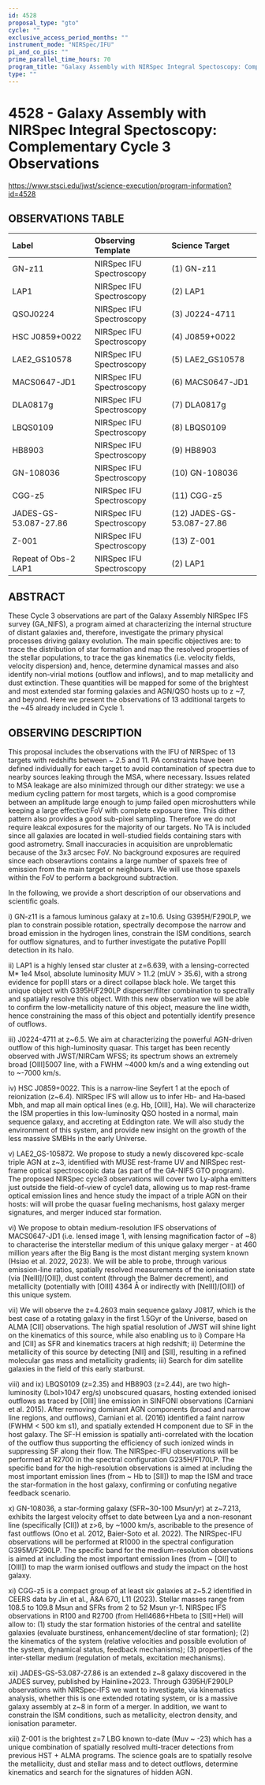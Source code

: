 ```yaml
---
id: 4528
proposal_type: "gto"
cycle: ""
exclusive_access_period_months: ""
instrument_mode: "NIRSpec/IFU"
pi_and_co_pis: ""
prime_parallel_time_hours: 70
program_title: "Galaxy Assembly with NIRSpec Integral Spectoscopy: Complementary Cycle 3 Observations"
type: ""
---
```

# 4528 - Galaxy Assembly with NIRSpec Integral Spectoscopy: Complementary Cycle 3 Observations
https://www.stsci.edu/jwst/science-execution/program-information?id=4528
## OBSERVATIONS TABLE
| Label                  | Observing Template       | Science Target               |
| :--------------------- | :----------------------- | :--------------------------- |
| GN-z11                 | NIRSpec IFU Spectroscopy | (1) GN-z11                   |
| LAP1                   | NIRSpec IFU Spectroscopy | (2) LAP1                     |
| QSOJ0224               | NIRSpec IFU Spectroscopy | (3) J0224-4711               |
| HSC J0859+0022         | NIRSpec IFU Spectroscopy | (4) J0859+0022               |
| LAE2_GS10578           | NIRSpec IFU Spectroscopy | (5) LAE2_GS10578             |
| MACS0647-JD1           | NIRSpec IFU Spectroscopy | (6) MACS0647-JD1             |
| DLA0817g               | NIRSpec IFU Spectroscopy | (7) DLA0817g                 |
| LBQS0109               | NIRSpec IFU Spectroscopy | (8) LBQS0109                 |
| HB8903                 | NIRSpec IFU Spectroscopy | (9) HB8903                   |
| GN-108036              | NIRSpec IFU Spectroscopy | (10) GN-108036               |
| CGG-z5                 | NIRSpec IFU Spectroscopy | (11) CGG-z5                  |
| JADES-GS-53.087-27.86  | NIRSpec IFU Spectroscopy | (12) JADES-GS-53.087-27.86   |
| Z-001                  | NIRSpec IFU Spectroscopy | (13) Z-001                   |
| Repeat of Obs-2 LAP1   | NIRSpec IFU Spectroscopy | (2) LAP1                     |

## ABSTRACT

These Cycle 3 observations are part of the Galaxy Assembly NIRSpec IFS survey (GA_NIFS), a program aimed at characterizing the internal structure of distant galaxies and, therefore, investigate the primary physical processes driving galaxy evolution. The main specific objectives are: to trace the distribution of star formation and map the resolved properties of the stellar populations, to trace the gas kinematics (i.e. velocity fields, velocity dispersion) and, hence, determine dynamical masses and also identify non-virial motions (outflow and inflows), and to map metallicity and dust extinction. These quantities will be mapped for some of the brightest and most extended star forming galaxies and AGN/QSO hosts up to z ~7, and beyond. Here we present the observations of 13 additional targets to the ~45 already included in Cycle 1.

## OBSERVING DESCRIPTION

This proposal includes the observations with the IFU of NIRSpec of 13 targets with redshifts between ~ 2.5 and 11. PA constraints have been defined individually for each target to avoid contamination of spectra due to nearby sources leaking through the MSA, where necessary. Issues related to MSA leakage are also minimized through our dither strategy: we use a medium cycling pattern for most targets, which is a good compromise between an amplitude large enough to jump failed open microshutters while keeping a large effective FoV with complete exposure time. This dither pattern also provides a good sub-pixel sampling. Therefore we do not require leakcal exposures for the majority of our targets. No TA is included since all galaxies are located in well-studied fields containing stars with good astrometry. Small inaccuracies in acquisition are unproblematic because of the 3x3 arcsec FoV. No background exposures are required since each obseravtions contains a large number of spaxels free of emission from the main target or neighbours. We will use those spaxels within the FoV to perform a background subtraction.

In the following, we provide a short description of our observations and scientific goals.

i) GN-z11 is a famous luminous galaxy at z=10.6. Using G395H/F290LP, we plan to constrain possible rotation, spectrally decompose the narrow and broad emission in the hydrogen lines, constrain the ISM conditions, search for outflow signatures, and to further investigate the putative PopIII detection in its halo.

ii) LAP1 is a highly lensed star cluster at z=6.639, with a lensing-corrected M* 1e4 Msol, absolute luminosity MUV > 11.2 (mUV > 35.6), with a strong evidence for popIII stars or a direct collapse black hole. We target this unique object with G395H/F290LP disperser/filter combination to spectrally and spatially resolve this object. With this new observation we will be able to confirm the low-metallicity nature of this object, measure the line width, hence constraining the mass of this object and potentially identify presence of outflows.

iii) J0224-4711 at z~6.5. We aim at characterizing the powerful AGN-driven outflow of this high-luminosity quasar. This target has been recently observed with JWST/NIRCam WFSS; its spectrum shows an extremely broad [OIII]5007 line, with a FWHM ~4000 km/s and a wing extending out to ~-7000 km/s.

iv) HSC J0859+0022. This is a narrow-line Seyfert 1 at the epoch of reionization (z~6.4). NIRSpec IFS will allow us to infer Hb- and Ha-based Mbh, and map all main optical lines (e.g. Hb, [OIII], Ha). We will characterize the ISM properties in this low-luminosity QSO hosted in a normal, main sequence galaxy, and accreting at Eddington rate. We will also study the environment of this system, and provide new insight on the growth of the less massive SMBHs in the early Universe.

v) LAE2_GS-105872. We propose to study a newly discovered kpc-scale triple AGN at z~3, identified with MUSE rest-frame UV and NIRSpec rest-frame optical spectroscopic data (as part of the GA-NIFS GTO program). The proposed NIRSpec cycle3 observations will cover two Ly-alpha emitters just outside the field-of-view of cycle1 data, allowing us to map rest-frame optical emission lines and hence study the impact of a triple AGN on their hosts: will will probe the quasar fueling mechanisms, host galaxy merger signatures, and merger induced star formation.

vi) We propose to obtain medium-resolution IFS observations of MACS0647-JD1 (i.e. lensed image 1, with lensing magnification factor of ~8) to characterise the interstellar medium of this unique galaxy merger - at 460 million years after the Big Bang is the most distant merging system known (Hsiao et al. 2022, 2023). We will be able to probe, through various emission-line ratios, spatially resolved measurements of the ionisation state (via [NeIII]/[OII]), dust content (through the Balmer decrement), and metallicity (potentially with [OIII] 4364 Å or indirectly with [NeIII]/[OII]) of this unique system.

vii) We will observe the z=4.2603 main sequence galaxy J0817, which is the best case of a rotating galaxy in the first 1.5Gyr of the Universe, based on ALMA [CII] observations. The high spatial resolution of JWST will shine light on the kinematics of this source, while also enabling us to i) Compare Ha and [CII] as SFR and kinematics tracers at high redshift; ii) Determine the metallicity of this source by detecting [NII] and [SII], resulting in a refined molecular gas mass and metallicity gradients; iii) Search for dim satellite galaxies in the field of this early starburst.

viii) and ix) LBQS0109 (z=2.35) and HB8903 (z=2.44), are two high-luminosity (Lbol>1047 erg/s) unobscured quasars, hosting extended ionised outflows as traced by [OIII] line emission in SINFONI observations (Carniani et al. 2015). After removing dominant AGN components (broad and narrow line regions, and outflows), Carniani et al. (2016) identified a faint narrow (FWHM < 500 km s1), and spatially extended H component due to SF in the host galaxy. The SF-H emission is spatially anti-correlated with the location of the outflow thus supporting the efficiency of such ionized winds in suppressing SF along their flow. The NIRSpec-IFU observations will be performed at R2700 in the spectral configuration G235H/F170LP. The specific band for the high-resolution observations is aimed at including the most important emission lines (from ~ Hb to [SII]) to map the ISM and trace the star-formation in the host galaxy, confirming or confuting negative feedback scenario.

x) GN-108036, a star-forming galaxy (SFR~30-100 Msun/yr) at z~7.213, exhibits the largest velocity offset to date between Lya and a non-resonant line (specifically [CII]) at z>6, by ~1000 km/s, ascribable to the presence of fast outflows (Ono et al. 2012, Baier-Soto et al. 2022). The NIRSpec-IFU observations will be performed at R1000 in the spectral configuration G395M/F290LP. The specific band for the medium-resolution observations is aimed at including the most important emission lines (from ~ [OII] to [OIII]) to map the warm ionised outflows and study the impact on the host galaxy.

xi) CGG-z5 is a compact group of at least six galaxies at z~5.2 identified in CEERS data by Jin et al., A&A 670, L11 (2023). Stellar masses range from 108.5 to 109.8 Msun and SFRs from 2 to 52 Msun yr-1. NIRSpec IFS observations in R100 and R2700 (from HeII4686+Hbeta to [SII]+Hel) will allow to: (1) study the star formation histories of the central and satellite galaxies (evaluate burstiness, enhancement/decline of star formation); (2) the kinematics of the system (relative velocities and possible evolution of the system, dynamical status, feedback mechanisms); (3) properties of the inter-stellar medium (regulation of metals, excitation mechanisms).

xii) JADES-GS-53.087-27.86 is an extended z~8 galaxy discovered in the JADES survey, published by Hainline+2023. Through G395H/F290LP observations with NIRSpec-IFS we want to investigate, via kinematics analysis, whether this is one extended rotating system, or is a massive galaxy assembly at z~8 in form of a merger. In addition, we want to constrain the ISM conditions, such as metallicity, electron density, and ionisation parameter.

xiii) Z-001 is the brightest z=7 LBG known to-date (Muv ~ -23) which has a unique combination of spatially resolved multi-tracer detections from previous HST + ALMA programs. The science goals are to spatially resolve the metallicity, dust and stellar mass and to detect outflows, determine kinematics and search for the signatures of hidden AGN.